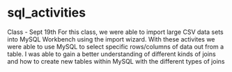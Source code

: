 # sql_activities

Class - Sept 19th  For this class, we were able to import large CSV data sets into MySQL Workbench using the import wizard.  With these activites we were able to use MySQL to select specific rows/columns of data out from a table. I was able to gain a better understanding of different kinds of joins and how to create new tables within MySQL with the different types of joins